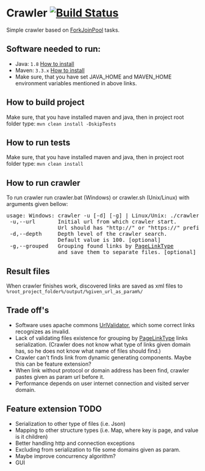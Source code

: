 # Crawler [![Build Status](https://travis-ci.org/mzweigert/Crawler.svg?branch=master)](https://travis-ci.org/mzweigert/Crawler)
Simple crawler based on [ForkJoinPool](https://docs.oracle.com/javase/8/docs/api/java/util/concurrent/ForkJoinPool.html) tasks.

## Software needed to run:

* Java: `1.8` [How to install](https://java.com/en/download/help/download_options.xml)
* Maven: `3.3.x` [How to install](https://maven.apache.org/install.html)
* Make sure, that you have set JAVA_HOME and MAVEN_HOME environment variables mentioned in above links.

## How to build project
Make sure, that you have installed maven and java, then in project root folder type:
`mvn clean install -DskipTests`

## How to run tests
Make sure, that you have installed maven and java, then in project root folder type:
`mvn clean install`

## How to run crawler

To run crawler run crawler.bat (Windows) or crawler.sh (Unix/Linux) with arguments given bellow:
<pre>
usage: Windows: crawler -u [-d] [-g] | Linux/Unix: ./crawler.sh -u [-d] [-g]
 -u,--url       Initial url from which crawler start. 
                Url should has "http://" or "https://" prefix.
 -d,--depth     Depth level of the crawler search. 
                Default value is 100. [optional]
 -g,--grouped   Grouping found links by <a href="https://github.com/mzweigert/Crawler/blob/master/src/main/java/com/mzweigert/crawler/model/node/PageLinkType.java">PageLinkType</a>
                and save them to separate files. [optional]
</pre>

## Result files
When crawler finishes work, discovered links are saved as xml files to `%root_project_folder%/output/%given_url_as_param%/`

## Trade off's
* Software uses apache commons [UrlValidator](https://commons.apache.org/proper/commons-validator/apidocs/org/apache/commons/validator/routines/UrlValidator.html), 
 which some correct links recognizes as invalid.
* Lack of validating files existence for grouping by [PageLinkType](https://github.com/mzweigert/Crawler/blob/master/src/main/java/com/mzweigert/crawler/model/node/PageLinkType.java) links serialization.
  (Crawler does not know what type of links given domain has, so he does not know what name of files should find.)
* Crawler can't finds link from dynamic generating components. Maybe this can be feature extension?
* When link without protocol or domain address has been find, crawler
  pastes given as param url before it.
* Performance depends on user internet connection and visited server domain.
  
## Feature extension TODO
* Serialization to other type of files (i.e. Json)
* Mapping to other structure types (i.e. Map, where key is page, and value is it children)
* Better handling http and connection exceptions
* Excluding from serialization to file some domains given as param.
* Maybe improve concurrency algorithm?
* GUI
